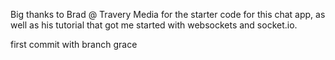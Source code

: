 

Big thanks to Brad @ Travery Media for the starter code for this chat app, as well 
as his tutorial that got me started with websockets and socket.io.

first commit with branch grace